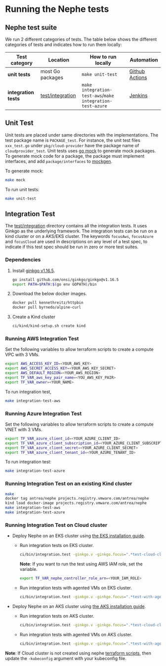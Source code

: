 # Running the Nephe tests

## Nephe test suite

We run 2 different categories of tests. The table below shows the different
categories of tests and indicates how to run them locally:

| Test category                 | Location                         | How to run locally                                          | Automation                                            |
| ----------------------------- |----------------------------------|-------------------------------------------------------------|-------------------------------------------------------|
| **unit tests**                | most Go packages                 | `make unit-test`                                            | [Github Actions](https://github.com/features/actions) |
| **integration tests**         | [test/integration](integration)  | `make integration-test-aws`/`make integration-test-azure`   | [Jenkins](../ci/jenkins/README.md)                    |

## Unit Test

Unit tests are placed under same directories with the implementations. The test
package name is `PACKAGE_test`. For instance, the unit test files `xxx_test.go`
under `pkg/cloud-provider` have the package name of `cloudprovider_test`. Unit
tests uses [go mock](https://github.com/golang/mock) to generate mock packages.
To generate mock code for a package, the package must implement interfaces, and
add `package/interfaces` to [mockgen](../hack/mockgen.sh).

To generate mock:

```bash
make mock
```

To run unit tests:

```bash
make unit-test
```

## Integration Test

The [test/integration](integration) directory contains all the integration tests. It uses
Ginkgo as the underlying framework. The integration tests can be run on a kind
cluster or on a AKS/EKS cluster. The keywords `focusAws`, `focusAzure` and
`focusCloud` are used in descriptions on any level of a test spec, to indicate
if this test spec should be run in zero or more test suites.

### Dependencies

1. Install [ginkgo v1.16.5](https://onsi.github.io/ginkgo/).

   ```bash
   go install github.com/onsi/ginkgo/ginkgo@v1.16.5
   export PATH=$PATH:$(go env GOPATH)/bin
   ```

2. Download the below docker images.

   ```bash
   docker pull kennethreitz/httpbin
   docker pull byrnedo/alpine-curl
   ```

3. Create a Kind cluster

   ```bash
   ci/kind/kind-setup.sh create kind
   ```

### Running AWS Integration Test

Set the following variables to allow terraform scripts to create a compute VPC
with 3 VMs.

```bash
export AWS_ACCESS_KEY_ID=<YOUR_AWS_KEY>
export AWS_SECRET_ACCESS_KEY=<YOUR_AWS_KEY_SECRET>
export AWS_DEFAULT_REGION=<YOUR_AWS_REGION>
export TF_VAR_aws_key_pair_name=<YOU_AWS_KEY_PAIR>
export TF_VAR_owner=<YOUR_NAME>
```

To run integration test,

```bash
make integration-test-aws
```

### Running Azure Integration Test

Set the following variables to allow terraform scripts to create a compute VNET
with 3 VMs.

```bash
export TF_VAR_azure_client_id=<YOUR_AZURE_CLIENT_ID>
export TF_VAR_azure_client_subscription_id=<YOUR_AZURE_CLIENT_SUBSCRIPTION_ID>
export TF_VAR_azure_client_secret=<YOUR_AZURE_CLIENT_SECRET>
export TF_VAR_azure_client_tenant_id=<YOUR_AZURE_TENANT_ID>
```

To run integration test:

```bash
make integration-test-azure
```

### Running Integration Test on an existing Kind cluster

```bash
make
docker tag antrea/nephe projects.registry.vmware.com/antrea/nephe
kind load docker-image projects.registry.vmware.com/antrea/nephe
make integration-test-aws
make integration-test-azure
```

### Running Integration Test on Cloud cluster

- Deploy Nephe on an EKS cluster using [the EKS installation guide](../docs/eks-installation.md).
  - Run integration tests on EKS cluster.

    ```bash
    ci/bin/integration.test -ginkgo.v -ginkgo.focus=".*test-cloud-cluster.*" -kubeconfig=$HOME/tmp/terraform-eks/kubeconfig -cloud-provider=AWS -cloud-cluster
    ```

    **Note**: If you want to run the test using AWS IAM role, set the variable.

    ```bash
    export TF_VAR_nephe_controller_role_arn=<YOUR_IAM_ROLE>
    ```

  - Run integration tests with agented VMs on EKS cluster.

    ```bash
    ci/bin/integration.test -ginkgo.v -ginkgo.focus=".*test-with-agent.*" -kubeconfig=$HOME/tmp/terraform-eks/kubeconfig -cloud-provider=AWS -cloud-cluster -with-agent=true
    ```

- Deploy Nephe on an AKS cluster using [the AKS installation guide](../docs/eks-installation.md).
  - Run integration tests on AKS cluster.

    ```bash
    ci/bin/integration.test -ginkgo.v -ginkgo.focus=".*test-cloud-cluster.*" -kubeconfig=$HOME/tmp/terraform-aks/kubeconfig -cloud-provider=Azure -cloud-cluster
    ```

  - Run integration tests with agented VMs on AKS cluster.

    ```bash
    ci/bin/integration.test -ginkgo.v -ginkgo.focus=".*test-with-agent.*" -kubeconfig=$HOME/tmp/terraform-aks/kubeconfig -cloud-provider=Azure -cloud-cluster -with-agent=true
    ```

**Note**: If Cloud cluster is not created using nephe [terraform scripts](../hack/terraform),
then update the `-kubeconfig` argument with your kubeconfig file.

